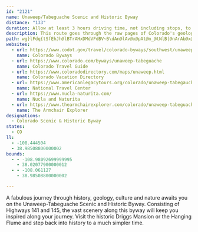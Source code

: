 ```yaml
---
id: "2121"
name: Unaweep/Tabeguache Scenic and Historic Byway
distance: "133"
duration: Allow at least 3 hours driving time, not including stops, to travel the entire route.
description: This route goes through the raw pages of Colorado's geologic diary. It travels from the vivid desert "redbeds" of the high Dolores River Canyon, through the high plains at the foot of the San Juan Range, then back down into mountain canyons.
path: wg}lFdq{tSfEhJh@lBTrAHxDMdVFdBV~B\dAn@lAv@x@pAt@n_@tNlB|@nArAb@x@nC~HzAfD`AlBlF|Hx@xA~@bD^f@r@j@r@RX@xC_@bBD~AV|B`AhBxAlBlGDh@@tAy@lEEfAH|@Nd@x@~@x@f@vHfDlAz@n@~@bExJrAlClBx@bAFxC[n@?hBd@pBfA|Ad@nHQxCBtALrKxCzAXpFy@h@Cn@Jt@h@`GhGbDjCvClBlHfD|AX~E^l@P~A`Ax@~@bS|Zz@fAx@j@bKrChFr@`FRfIEjAPhKnDxA\t@?rE]v@H~Ax@|DtFbCdCnCrB`CnAhCbAfD~@t_@zHz@^pJxGvBx@bBZhAJhGKrNmB~AEbA@z_@pErBx@fNfMv@X|b@zHjBdB|EhI~@dAbAp@|Bf@zFl@|AXpCfA|FpCvHrC|AlAvA|BvBdHf@hA`@l@pBjBnGnCtDx@hAJjOVrFItJmAbCExAPvErAhElBtJdDt@d@rBnB|FlE~M`QvJ`GbXfOpElCpE`Dp@PxALvFB`BZ~Ax@~CfC~I~HnAfBh@dApAxD`@fCPxBJtINdCd@tCt@lB`A|AnEzEnClAbBd@h@`@tAhBzGzKl@lAhAtD`I`YbEnJ^l@r@|@`@XpEhBlFdDfHfGt@v@v@rAX~@v@|E|@vBb@`BnA`NZlHKbLOxAOrAUbAcAbCu@jAiH`I_F`Ia@dAkE|OO|D?`DJhCRbAvD`JhGvJ~AdJ\x@rAjBjCbBjFpCn@PpIz@~Bl@~BdAtDrClEhHnCjH`D~ErArA~BtAtI~BnD~AfExCzIzHvG`IlDfF|HrNlCnF~B~EfEtLhArDxCjLl@xAxCvE`JjMbB|ChAxCdAhE`InYlB`GrBzCbIdKbArDZfCbB|Xb@bErDlN`Xp`AxAlD~AvBtMhJv@r@nAlClFlPr@hAnAxAfGpDnBfBl@~@|EfM|FbN`AxCXxAhB~T|BlOr@pCfHxQtAlEfXrfAlAhCvArBtB`CnCnDvBpDrBlEbAnDn@|DrAnONdCInJkG|tA[rEmD|XM`FFxCX~BhAdDdA|A~C~Cr@bAr@zAn@xC|AvLbA|FjLtb@hAlGj@~HxA~XXxB^jArAxBpJ|L`bAhxAxO`VzGhPbCnIdBpDfB`CrCrCnYv\|AhA~@d@|E~@l@Vb@TP\d@rAP`KGx@[rB}@lCgMnViA~Bo@bBgA~EwGvc@a@`BiA~BsAxAmDtB_OpHmBzAiBdC_BxDmVpy@cC`Jo@lE_@`F_Mf}BGnGDlCj@nHtAfNFv@OzBc@vB}EvMyF`QwEpQwAfHkCnPi[zxB_A`Ie@nHGpGFhFlAbYp@hSXnFh@rDx@hD~@bCxApCfItJb@~@r@~BRfBD`B?jAk@lPVnBhAdC~EnFnC~FtBtChBhDtC|ILp@?zEF~@f@zBpFfMhArEjAxGtEvMxAlDxBvCbE|CbC|BpOnQ`CzB~A|@|Bl@jFf@l@LhLbEnCrA`FrE|Ax@dC^xNUnABhALlBx@rA|@lGhFv@d@~FdBtB`AvDrAvBl@d@BlAEfHwAhCGlIVvBExAYnAm@xAkAbCsCxAsAlA_AjAe@`B_@fLmA|EWbCa@pGsCnAWxAG`GRrIaAfCIvAb@fAfAlMdZ~@rCn@rCJvAGlBMr@oBxGi@zC?xCDjA^bCXn@NRrBtAh@rAVvD`@nDZ|AfAlCrBnCtU`YdJvQxQb`@xFbLbBjB~I|FtBrBfFpJzIrQnAvBjIhJrEdGhPvWdB~BnAhA`CnAjHnBdAd@jC~ApAzA~AjCjIvSxAdDfPbTjF|KfFjG\j@h@~A~AvCzH~IhAdBxAtC~@dCfKv]\`BTlBNdIXzCd@xBlAjDpLfVx@n@n@Hh@G~@s@fHyLlBiCb@YrBk@xFm@bCs@bBcArB{BdZkd@tAeC~@oCvGe\~A}Dz@oA~JoMpCyCrIeFzW}TdCaBlA]lAMxA@dPvChDP|BWxBg@jKmF|Ai@nBMz@DvAXhO~GjC`@fBG|A_@zAs@b@_@nHmHdBkAdA_@lBe@rHy@zFaAvWkDdDgAvCsBlg@mh@rA{@jBw@bCg@vCE|EDfCWxCgAxL{HnCcA~B_@hAAfKd@vBDbBK|Ck@vViHdAe@bBeAz@yAn@sB^mDrAiQ\_DZaBVq@t@mAt@}@|Au@hAW|AA|G^`m@lFfD@xE_@fZgFxEsA|Am@p{@yg@bAk@vDmArH_BxRiClOmEpCe@bb@^zEkAjCgBvDmEhDeFrDmEdN{QhBoEvCiPdAyCnM{UlAgBhBeBt@a@fEaB~d@kNvAy@~@{@pImNbBmA`Ag@dAW`AExBH|AXx@`@`NhLbAj@hARjADfAMxCw@fEuAfCyBt@qA~@gCfHeU|AkDn@_At@y@pBmAtEsApCeA~AgAzG{F~@o@rA_@~ACtAN|Ar@f@b@jRlXlDlExC~B|Aj@lIdBxBFlAQx@UhBeAhBmBh@mAr@eChBgJ~@mBxAeAr@SnAWrATbA^~@|@fLnV|DxH|AjBlBlA`AXfCRlCWrCyAvJ}JtAgAvAq@tKuDtCeC|AmClCgI~JiUt@_DdAcK`@yA`@_Ab@_@nAm@jAOf@BdMzEtBd@bBJnD_@lAe@rAy@lAeAhAaBxAsEh@yED{AWwDyCwNIyARmBd@cAp@g@nAe@~@GhANhAx@h@dArL|XjBrD~@lA|B|A|Bd@zDLfAEjIeA~Cm@fFaBzFwB~A{@bA_AdB_Cp@yAfAsEbDiTvAmMXeOd@sC~@wBhAyAfBeAtAUx@CbD\jIzAtA~@lA|BZrB?lAaA|PM~GHzHX`JZfDZ~A`BbFl@z@f@f@|@d@fEzAlDr@nEPvAPlC~@dAh@dNpKrBt@hAJlAC~B{@n@k@dAaBh@eBVsCCqA_@aCe@gAqFaI]s@Qy@i@iQJ_FE_DIy@U{@}@sBy@qAiBqBgBaAiFaB_Bq@oBmBiAgCo@}Ck@oFMmBCuDXaJTeC\eB~@gDh@_BhA_BzA{ApAq@xA[bBIxBP`@LnMxGfBZrBIp@_@vBwBfE{E`IaKhB{Dn@eCXmEIgEu@sDw@sB}G{LyBkDoDuD}@sAwCwF{B{EwAiDUcA]{CB}At@cNb@uETeAb@gAfB}Bl@i@|Aq@fDgAbDUx@DxAXrAj@xAvAh@fA~CfJfClJjAlClBlC|BlBrCvArC|@dBPvAMfKmCvAq@JSr@]jAaA|AmBrF_JvFiKvCaGx@_A~AaA`JwDrAeAhOsPnBeCbAgBz@cCn@uC\_CFuBkAwd@HkANy@f@yAvAaBn@e@pCy@`BQjBVt@XpBdBdI`KpB~AfCr@zBDn@KjBm@z@k@hd@i`@tJ}GxDmEf@Yj@QjGgAnHe@f@RxArAbAp@xB^xElBpB^vLrAxBGzIcApBu@zBkBb@w@rFqQJkBG{@Oy@cA_CE_@CgARqANUb@]nCy@zA{CvAkAtAa@lE}@`Bg@xG{DhC{@jCYdTg@|RLrAHrElAbCDhBc@rAs@jA{Ab@y@j@_CVeBD{AE_Ai@{CmAeCqN{Sa@aAUk@QsAqEc[aAgDkFiOi@_CKaACqANyDvDoTjA{EzH_UXqANyC?aAOeAcBsGYqBAgARsFM}HLsPCmBO{AY}BmA}Du@_BsBwCUgA?yCrC}Ld@qGbDuLXsANuB?i@UcBmCyIg@eC?gCXmBf@mB^s@pGaKlHgMxBmDlAwAxA_At@s@bCcFjNaL`HgGvHsHtH{J~@}@rBu@fGy@fCy@x@w@lA_B`EiGhAgCxAuGn@}AfGoG|Ac@|CJ^Ep@_@NUdJc^`JuU\uAhByLhB}GdL}X~CgHr@eA~AwAxQcKlFqB`EoA|Gk@rAYx@]dAu@xB{C~@eB`AqCZeBN}AXeHr@kDn@{AbEmFbBqBbAm@nCa@pEE|Cd@nBfAhFxDtCxAbGdBjAL|AArAW|BaAtNeK~AaA~@]|@SdCYvJJrAEpA_@fLsFfI{G|BmDhAaDbAyEx@kCn@sAhBmCdAaArBkAfF_CdKwKrAkCrBeI`@}@lGwHhFmDz@oA|E_LbAgB`PaS|A{B`l@o_AnD{EzHsJvEgFxDyCfDmBpH{ArIg@vCe@x@YdAq@pD{ClAk@nd@mKbE_BlDmBbHyFfD}Bv}Aq}@lGwE~CmCfS{SbDcEn@qAx@eC|C_P|@sFJyEOgCcCiM]}BEaEDeC|@oJDgCKmCy@_GSgCBgAf@qG\yAfLyWn@cAp@o@dAq@vC_BdAYnAAb@FbDjAx@D|AOxCg@nA@pEh@~@?vY_Fn@AlDRrEfBzA^jCPfEFx@EbBa@pKkFnBgAbCsBlH_Cp@m@^s@nCgL~@eBlB_A|EsAhAe@lAoAbDeF~BaCh@_ApCoH`@sCXoPEwEYgBYoF?_LZoCh@kAfAs@hAInQdBxBKdB[rAk@jCyAx@m@x@}@nAiBlCyE|G_JlCsErEiKhB{EfD{Jt@wDnC_VHqAW}JFwCfB}TpBk[`A}HnCgQlCgI|BgJtDqQ\cCN{FiBkVoAsGYy@mA_CeJ{LkAsBcBcF_@wBE{@d@gEB}@OsBWs@eFyJa@{@[aBIoCp@oFtFqSReAJsBOaDy@yCmKuZc@aB_@yD?sFNaB@mAKgCy@oByBmDi@oAoBuKSkCK{FMkAUaAk@cA}CyCaBuB]y@q@gC_CuNmAyFo@sEEsEd@mH|@{CtS{o@~AoE^uBE{C_@{A_ByEi@mCI_BFsDpAcS[aFi@kCsAmEsDoOo@{CYkDN{D\eCdDuLrZs`AvCqHrA_CpE}Grm@w}@|@qArB_Cnt@{i@nBgAfAYjCYdi@CvGAhEMnCw@pBaA~BsBbSc^bBaEd@{CJkB\uq@X{CbAwDdAaCrAqBzA_B~[{Y|AqBpAaETqAFiF?ix@HiQEkdAD{HTkDbAsC|@aBnAsAxCwAhCQp{@AbB_@jAg@lAcA~A{BhAeD\gEvAyqE?ew@a@gx@?uk@NmCl@gCnBkEbSq[rh@c|@pEiJdBaFnAsE~Lkk@bAmC~AgBvDsBtDSx`AKlCGp@cAN{@EaF?u{@He[[}{DFcx@A_MDaDlAgJ`@_CLmBCwAUsA]aAy@kA{AaAiB_@mAJ}DrAu@Ki@k@I[O}A?gANy@bB{AlCeE^_Ah@aDXq@b@m@jBkBd@o@|D{I|BwI|@gBV{@BwAOmCb@aCn@eBrBsCPe@Bs@e@kDEaDDaG]gC?_Da@eFg@cCBwAz@yD~FcIhBwAnCcDbAkB^wAX{BHwAIaC}@aCoAmBOy@Dq@^mBbAyCbBeD`MwOlBmBbBqA|BuB|DyFhAmApRaMbA_A|@mBj@wBbAoBpGkGnMeP`KmNrDsC~By@xASfVy@vHs@lFqB~Ay@jGyBrEu@jFK`KDtMw@lCEpDaAtFmCnAyAjFgE`OsNrAaAlKuEpCwBxAmBbEmElB_BlD_A~A{@jKqLlEcErFkE`I}GfE_D|FmDrCyCd@aAzAiB~A{ArFmDfIaG|CeDrAgBzOgPbBgClBeE|GqRj@gAfDsEfEkF|ByDdDmCr@{@r@yAxB{Ij@cBpAiBrDkBt@m@\m@n@qBx@yDx@uA^e@fBy@tCs@rAe@hA_AZm@d@eAf@_H^sArE}HrAmDj@kCfAgBxAmAxBw@|Be@hBeAt@aA`CyE~@m@xBSfEZhAMn@y@|C_Hl@mBxCoFv@cAhFiEz@mBl@sCn@mBlGgFdAcB^oBf@eAnAkBlCoBtAeDl@{Cn@eEhBsDbG_Jh@oA|@mDn@eFOgGY{FC{CReArBwEb@yCnAgWd@qEfDoPXmCFmBQoITkB\_AxBkDx@cBzByLFeCaA}LKkCXoExGsa@|@aDdF_Kt@gCd@{Dr@kOj@wDb@_Bn@_Bh@kCCuAOkAa@aBaAoAk@gASmAKsAPeDdGe[~@eCvDoGbB_E^{A`@kCLaCEcA
websites:
  - url: https://www.codot.gov/travel/colorado-byways/southwest/unaweep-tabeguache
    name: Colorado Byways
  - url: https://www.colorado.com/byways/unaweep-tabeguache
    name: Colorado Travel Guide
  - url: https://www.coloradodirectory.com/maps/unaweep.html
    name: Colorado Vacation Directory
  - url: https://www.americanlegacytours.org/colorado/unaweep-tabegauche-road-trip/
    name: National Travel Center
  - url: https://www.nucla-naturita.com/
    name: Nucla and Naturita
  - url: https://www.thearmchairexplorer.com/colorado/unaweep-tabeguache-scenic-byway.php
    name: The Armchair Explorer
designations:
  - Colorado Scenic & Historic Byway
states:
  - CO
ll:
  - -108.444504
  - 38.98508800000002
bounds:
  - - -108.98092699999995
    - 38.02077900000012
  - - -108.061127
    - 38.98508800000002

---
```


A fabulous journey through history, geology, culture and nature awaits you on the Unaweep-Tabeguache Scenic and Historic Byway.  Consisting of Highways 141 and 145, the vast scenery along this byway will keep you inspired along your journey.  Visit the historic Driggs Mansion or the Hanging Flume and step back into history to a much simpler time.
